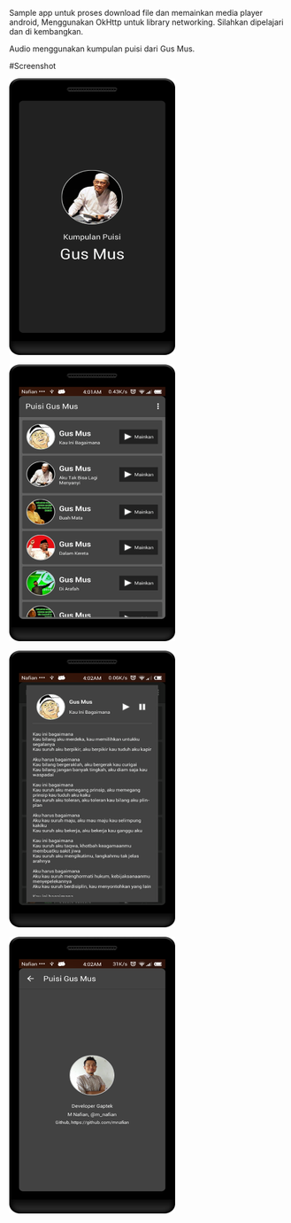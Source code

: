 Sample app untuk proses download file dan memainkan media player android,
Menggunakan OkHttp untuk library networking. Silahkan dipelajari dan di kembangkan.

Audio menggunakan kumpulan puisi dari Gus Mus.

#Screenshot

<img alt="Splash Screen"
       src="https://github.com/mnafian/PuisiGusMusSample/blob/master/device-2015-08-29-040303.png" width="300" height="500"/>

<img alt="Home Menu"
       src="https://github.com/mnafian/PuisiGusMusSample/blob/master/device-2015-08-29-040145.png" width="300" height="500"/>

<img alt="Dialog"
       src="https://github.com/mnafian/PuisiGusMusSample/blob/master/device-2015-08-29-040216.png" width="300" height="500"/>

<img alt="About"
       src="https://github.com/mnafian/PuisiGusMusSample/blob/master/device-2015-08-29-040231.png" width="300" height="500"/>